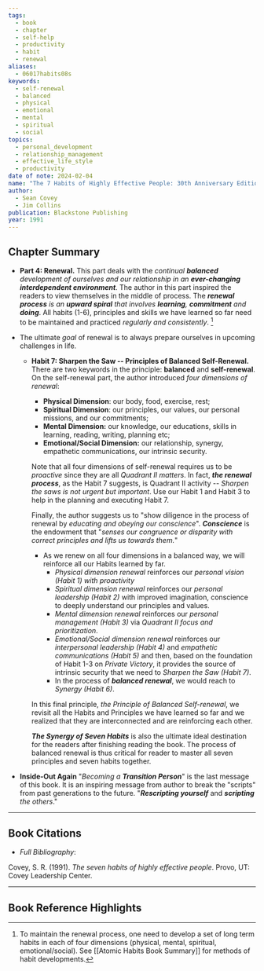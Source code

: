 ```yaml
---
tags:
  - book
  - chapter
  - self-help
  - productivity
  - habit
  - renewal
aliases:
  - 06017habits08s
keywords:
  - self-renewal
  - balanced
  - physical
  - emotional
  - mental
  - spiritual
  - social
topics:
  - personal_development
  - relationship_management
  - effective_life_style
  - productivity
date of note: 2024-02-04
name: "The 7 Habits of Highly Effective People: 30th Anniversary Edition"
author:
  - Sean Covey
  - Jim Collins
publication: Blackstone Publishing
year: 1991
---
```


## Chapter Summary

- **Part 4: Renewal.** This part deals with the *continual **balanced** development of ourselves and our relationship in an **ever-changing interdependent environment***. The author in this part inspired the readers to view themselves in the middle of process. The ***renewal process** is an **upward spiral** that involves **learning**, **commitment** and **doing***. All habits (1-6), principles and skills we have learned so far need to be maintained and practiced *regularly and consistently*. [^1]
  
- The ultimate *goal* of renewal is to always prepare ourselves in upcoming challenges in life.
  
	- **Habit 7: Sharpen the Saw -- Principles of Balanced Self-Renewal.** There are two keywords in the principle: **balanced** and **self-renewal**. On the self-renewal part, the author introduced *four dimensions of renewal*:
		- **Physical Dimension**: our body, food, exercise, rest;
		- **Spiritual Dimension**: our principles, our values, our personal missions, and our commitments;
		- **Mental Dimension:** our knowledge, our educations, skills in learning, reading, writing, planning etc;
		- **Emotional/Social Dimension:** our relationship, synergy, empathetic communications, our intrinsic security.
		
		Note that all four dimensions of self-renewal requires us to be *proactive* since they are all *Quadrant II matters*. In fact, ***the renewal process***, as the Habit 7 suggests, is Quadrant II activity -- *Sharpen the saws is not urgent but important*. Use our Habit 1 and Habit 3 to help in the planning and executing Habit 7. 
		
		Finally, the author suggests us to "show diligence in the process of renewal by *educating and obeying our conscience*". ***Conscience*** is the endowment that "*senses our congruence or disparity with correct principles and lifts us towards them.*" 
		
		- As we renew on all four dimensions in a balanced way, we will reinforce all our Habits learned by far. 
			- *Physical dimension renewal* reinforces our *personal vision (Habit 1) with proactivity*
			- *Spiritual dimension renewal* reinforces our *personal leadership (Habit 2)* with improved imagination, conscience to deeply understand our principles and values.
			- *Mental dimension renewal* reinforces our *personal management (Habit 3)* via *Quadrant II focus and prioritization*.
			- *Emotional/Social dimension renewal* reinforces our *interpersonal leadership (Habit 4)* and *empathetic communications (Habit 5)* and then, based on the foundation of Habit 1-3 on *Private Victory*, it provides the source of intrinsic security that we need to *Sharpen the Saw (Habit 7)*.
			- In the process of ***balanced renewal***, we would reach to *Synergy (Habit 6)*.
		  
		In this final principle, *the Principle of Balanced Self-renewal*, we revisit all the Habits and Principles we have learned so far and we realized that they are interconnected and are reinforcing each other. 
		
		***The Synergy of Seven Habits*** is also the ultimate ideal destination for the readers after finishing reading the book. The process of balanced renewal is thus critical for reader to master all seven principles and seven habits together. 

- **Inside-Out Again** 
  "*Becoming a **Transition Person***" is the last message of this book. It is an inspiring message from author to break the "scripts" from past generations to the future. "***Rescripting yourself*** and ***scripting** the others*."




  [^1]: To maintain the renewal process, one need to develop a set of long term habits in each of four dimensions (physical, mental, spiritual, emotional/social). See [[Atomic Habits Book Summary]] for methods of habit developments. 


----------
## Book Citations

- *Full Bibliography*:

Covey, S. R. (1991). _The seven habits of highly effective people_. Provo, UT: Covey Leadership Center.

-----------
##  Book Reference Highlights
